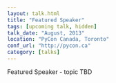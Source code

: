 ```yaml
---
layout: talk.html
title: "Featured Speaker"
tags: [upcoming talk, hidden]
talk_date: "August, 2013"
location: "PyCon Canada, Toronto"
conf_url: "http://pycon.ca"
category: [talks]
---
```


Featured Speaker - topic TBD